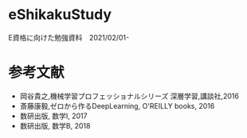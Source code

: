 # eShikakuStudy

E資格に向けた勉強資料　2021/02/01-

# 参考文献

* 岡谷貴之,機械学習プロフェッショナルシリーズ 深層学習,講談社,2016
* 斎藤康毅,ゼロから作るDeepLearning, O'REILLY books, 2016
* 数研出版, 数学I, 2017
* 数研出版, 数学B, 2018